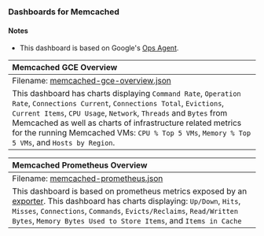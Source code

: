 ### Dashboards for Memcached

#### Notes

- This dashboard is based on Google's [Ops Agent](https://cloud.google.com/stackdriver/docs/solutions/agents/ops-agent).

|Memcached GCE Overview|
|:------------------|
|Filename: [memcached-gce-overview.json](memcached-gce-overview.json)|
|This dashboard has charts displaying `Command Rate`, `Operation Rate`, `Connections Current`, `Connections Total`, `Evictions`, `Current Items`, `CPU Usage`, `Network`, `Threads` and `Bytes` from Memcached as well as charts of infrastructure related metrics for the running Memcached VMs: `CPU % Top 5 VMs`, `Memory % Top 5 VMs`, and `Hosts by Region`.

|Memcached Prometheus Overview|
|:------------------|
|Filename: [memcached-prometheus.json](memcached-prometheus.json)|
|This dashboard is based on prometheus metrics exposed by an [exporter](https://github.com/prometheus/memcached_exporter). This dashboard has charts displaying: `Up/Down`, `Hits`, `Misses`, `Connections`, `Commands`, `Evicts/Reclaims`, `Read/Written Bytes`, `Memory Bytes Used to Store Items`, and `Items in Cache`|
